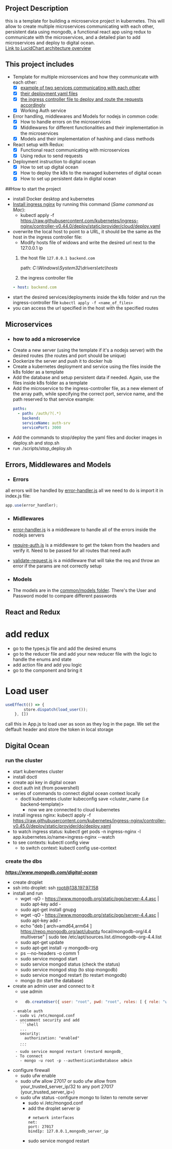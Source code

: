 ## Project Description

this is a template for building a microservice project in kubernetes. This will allow to create multiple microservices
communicating with each other, persistent data using mongodb, a functional react app using redux to communicate with the
microservices, and a detailed plan to add microservices and deploy to digital ocean. <br>
[Link to LucidChart architecture overview](https://lucid.app/documents/view/20c72f37-30c7-426e-bd57-86c2f697966d)

## This project includes

- Template for multiple microservices and how they communicate with each other:
    - [X] [example of two services communicating with each other](./app/payment/routes/online.js)
    - [X] [their deployment yaml files](./k8s)
    - [X] [the ingress controller file to deploy and route the requests accordingly](./k8s/ingress/ingress-controller.yaml)
    - [X] Working Auth service
- Error handling, middlewares and Models for nodejs in common code:
    - [X] How to handle errors on the microservices
    - [X] Middlewares for different functionalities and their implementation in the microservices
    - [X] Models and their implementation of hashing and class methods
- React setup with Redux:
    - [X] Functional react communicating with microservices
    - [X] Using redux to send requests
- Deployment instruction to digital ocean
    - [X] How to set up digital ocean
    - [X] How to deploy the k8s to the managed kubernetes of digital ocean
    - [X] How to set up persistent data in digital ocean

##How to start the project
- install Docker desktop and kubernetes
- [Install ingress nginx](https://kubernetes.github.io/ingress-nginx/deploy/#docker-for-mac) by running this command (*Same command as Mac*):
    - kubectl apply -f https://raw.githubusercontent.com/kubernetes/ingress-nginx/controller-v0.44.0/deploy/static/provider/cloud/deploy.yaml
- overwrite the local host to point to a URL, it should be the same as the host in the ingress controller file:
    - Modify hosts file of widows and write the desired url next to the 127.0.0.1 ip
    1. the host file
    ```127.0.0.1 backend.com ``` 
       
       path: *C:\Windows\System32\drivers\etc\hosts*
    2. the ingress controller file
    ```yaml
    - host: backend.com
    ```
- start the desired services/deployments inside the k8s folder and run the ingress-controller file
```kubectl apply -f <name_of_files>```
- you can access the url specified in the host with the specified routes

## Microservices
- ### how to add a microservice
- Create a new server (using the template if it's a nodejs server) with the desired routes (the routes and port should be unique)
- Dockerize the server and push it to docker hub
- Create a kubernetes deployment and service using the files inside the k8s folder as a template
- Add the database and setup persistent data if needed. Again, use the files inside k8s folder as a template
- Add the microservice to the ingress-controller file, as a new element of the array path, while specifying the correct port, service name, and the path reserved to that service
example:
    ```yaml
    paths:
      - path: /auth/?(.*)
        backend:
        serviceName: auth-srv
        servicePort: 3000
    ```
- Add the commands to stop/deploy the yaml files and docker images in deploy.sh and stop.sh
- run ./scripts/stop_deploy.sh

## Errors, Middlewares and Models
- ### Errors
all errors will be handled by [error-handler.js](./common/middlewares/error-handler.js)
all we need to do is import it in index.js file:
```js
app.use(error_handler);
```
- ### Midllewares
- [error-handler.js](./common/middlewares/error-handler.js) is a middleware to handle all of the errors inside the nodejs servers
- [require-auth.js](./common/middlewares/require-auth.js) is a middleware to get the token from the headers and verify it. Need to be passed for all routes that need auth
- [validate-request.js](./common/middlewares/validate-request.js) is a middleware that will take the req and throw an error if the params are not correctly setup

- ### Models
- The models are in the [common/models folder](./common/models). There's the User and Password model to compare different passwords
## React and Redux
# add redux
- go to the types.js file and add the desired enums
- go to the reducer file and add your new reducer file with the logic to handle the enums and state
- add action file and add you logic
- go to the component and bring it
# Load user
```js
useEffect(() => {
        store.dispatch(load_user());
    }, [])
```
call this in App.js to load user as soon as they log in the page. We set the deffault header and store the token in local storage
## Digital Ocean
### run the cluster
- start kubernetes cluster
- install doctl
- create api key in digital ocean 
- doct auth init (from powershell)
- series of commands to connect digital ocean context locally
  - doctl kubernetes cluster kubeconfig save <cluster_name (i.e backend-template)>
    - now we are connected to cloud kubernetes
- install ingress nginx: kubectl apply -f https://raw.githubusercontent.com/kubernetes/ingress-nginx/controller-v0.45.0/deploy/static/provider/do/deploy.yaml
- to watch ingress status: kubectl get pods -n ingress-nginx -l app.kubernetes.io/name=ingress-nginx --watch
- to see contexts: kubectl config view
  - to switch context: kubectl config use-context <name i.e docker-desktop>
### create the dbs
***https://www.mongodb.com/digital-ocean*** <br>
- create droplet
- ssh into droplet: ssh root@138.197.97.158
- install and run
  - wget -qO - https://www.mongodb.org/static/pgp/server-4.4.asc | sudo apt-key add -
  - sudo apt-get install gnupg
  - wget -qO - https://www.mongodb.org/static/pgp/server-4.4.asc | sudo apt-key add -
  - echo "deb [ arch=amd64,arm64 ] https://repo.mongodb.org/apt/ubuntu focal/mongodb-org/4.4 multiverse" | sudo tee /etc/apt/sources.list.d/mongodb-org-4.4.list
  - sudo apt-get update
  - sudo apt-get install -y mongodb-org
  - ps --no-headers -o comm 1
  - sudo service mongod start
  - sudo service mongod status (check the status)
  - sudo service mongod stop (to stop mongodb)
  - sudo service mongod restart (to restart mongodb)
  - mongo (to start the database)
- create an admin user and connect to it
  - use admin
  - ```javascript
      db.createUser({ user: "root", pwd: "root", roles: [ { role: "userAdminAnyDatabase", db: "admin" }, "readWriteAnyDatabase" ]})
   ```
  - enable auth
    - sudo vi /etc/mongod.conf
    - uncomment security and add
      ```shell
      ...
      security:
        authorization: "enabled"
      ...
      ```
    - sudo service mongod restart (restard mongodb_
    - To connect
      - mongo -u root -p --authenticationDatabase admin
- configure firewall
  - sudo ufw enable
  - sudo ufw allow 27017 or sudo ufw allow from your_trusted_server_ip/32 to any port 27017 (your_trusted_server_ip=)
  - sudo ufw status
-configure mongo to listen to remote server
    - sudo vi /etc/mongod.conf
    - add the droplet server ip
      ```shell
      # network interfaces
      net:
      port: 27017
      bindIp: 127.0.0.1,mongodb_server_ip
      ```
    - sudo service mongod restart






  

